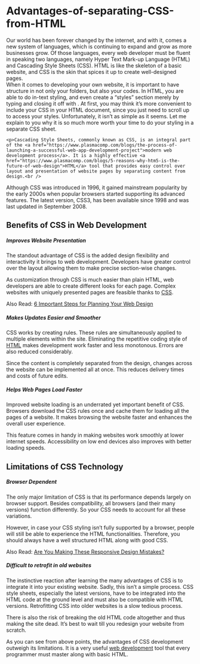 # Advantages-of-separating-CSS-from-HTML
Our world has been forever changed by the internet, and with it, comes a new system of languages, which is continuing to expand and grow as more businesses grow. Of those languages, every web developer must be fluent in speaking two languages, namely Hyper Text Mark-up Language (HTML) and Cascading Style Sheets (CSS). HTML is like the skeleton of a basic website, and CSS is the skin that spices it up to create well-designed pages. <br>
When it comes to developing your own website, it is important to have structure in not only your folders, but also your codes. In HTML, you are able to do in-text styling, and even create a “styles” section merely by typing <styles> and closing it off with </styles>. At first, you may think it’s more convenient to include your CSS in your HTML document, since you just need to scroll up to access your styles. Unfortunately, it isn’t as simple as it seems. Let me explain to you why it is so much more worth your time to do your styling in a separate CSS sheet. 

	<p>Cascading Style Sheets, commonly known as CSS, is an integral part of the <a href="https://www.plasmacomp.com/blogs/the-process-of-launching-a-successful-web-app-development-project">modern web development process</a>. It is a highly effective <a href="https://www.plasmacomp.com/blogs/5-reasons-why-htm5-is-the-future-of-web-design">HTML</a> tool that provides easy control over layout and presentation of website pages by separating content from design.<br />
Although CSS was introduced in 1996, it gained mainstream popularity by the early 2000s when popular browsers started supporting its advanced features. The latest version, CSS3, has been available since 1998 and was last updated in September 2008.</p>
<h2>Benefits of CSS in Web Development</h2>
<h5>Improves Website Presentation</h5>
<p>The standout advantage of CSS is the added design flexibility and interactivity it brings to web development. Developers have greater control over the layout allowing them to make precise section-wise changes.</p>
<p>As customization through CSS is much easier than plain HTML, web developers are able to create different looks for each page. Complex websites with uniquely presented pages are feasible thanks to <a title="CSS Tutorial" href="http://www.w3schools.com/css/" target="_blank" rel="nofollow noopener noreferrer">CSS</a>.</p>
<p>Also Read: <a href="https://www.plasmacomp.com/blogs/6-Important-Steps-for-Planning-Your-Web-Design">6 Important Steps for Planning Your Web Design</a></p>
<h5>Makes Updates Easier and Smoother</h5>
<p>CSS works by creating rules. These rules are simultaneously applied to multiple elements within the site. Eliminating the repetitive coding style of <a title="HTML introduction" href="http://www.w3schools.com/html/" target="_blank" rel="nofollow noopener noreferrer">HTML</a> makes development work faster and less monotonous. Errors are also reduced considerably.</p>
<p>Since the content is completely separated from the design, changes across the website can be implemented all at once. This reduces delivery times and costs of future edits.</p>
<h5>Helps Web Pages Load Faster</h5>
<p>Improved website loading is an underrated yet important benefit of CSS. Browsers download the CSS rules once and cache them for loading all the pages of a website. It makes browsing the website faster and enhances the overall user experience.</p>
<p>This feature comes in handy in making websites work smoothly at lower internet speeds. Accessibility on low end devices also improves with better loading speeds.</p>
<h2>Limitations of CSS Technology</h2>
<h5>Browser Dependent</h5>
<p>The only major limitation of CSS is that its performance depends largely on browser support. Besides compatibility, all browsers (and their many versions) function differently. So your CSS needs to account for all these variations.</p>
<p>However, in case your CSS styling isn’t fully supported by a browser, people will still be able to experience the HTML functionalities. Therefore, you should always have a well structured HTML along with good CSS.</p>
<p>Also Read: <a href="https://www.plasmacomp.com/blogs/are-you-making-these-responsive-design-mistakes">Are You Making These Responsive Design Mistakes?</a></p>
<h5>Difficult to retrofit in old websites</h5>
<p>The instinctive reaction after learning the many advantages of CSS is to integrate it into your existing website. Sadly, this isn’t a simple process. CSS style sheets, especially the latest versions, have to be integrated into the HTML code at the ground level and must also be compatible with HTML versions. Retrofitting CSS into older websites is a slow tedious process.</p>
<p>There is also the risk of breaking the old HTML code altogether and thus making the site dead. It’s best to wait till you redesign your website from scratch.</p>
<p>As you can see from above points, the advantages of CSS development outweigh its limitations. It is a very useful <a title="Custom web development services" href="https://www.plasmacomp.com/services/custom-web-development.aspx">web development</a> tool that every programmer must master along with basic HTML.</p>
